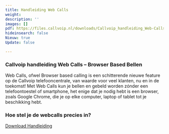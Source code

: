 ```yaml
---
title: Handleiding Web Calls
weight: 
description: ''
images: []
pdf: https://files.callvoip.nl/downloads/Callvoip_handleiding_Web-Calls-Browser-Based-Bellen.pdf
hideinsearch: false
Nieuw: true
Update: false

---
```

<h3>Callvoip handleiding Web Calls – Browser Based Bellen </h3>

Web Calls, ofwel Browser based calling is een schitterende nieuwe feature op de Callvoip
telefooncentrale, van waarde voor veel klanten, nu en in de toekomst!
Met Web Calls kun je bellen en gebeld worden zónder een telefoontoestel of smartphone,
het enige dat je nodig hebt is een browser, zoals Google Chrome, die je op elke computer,
laptop of tablet tot je beschikking hebt. 

<h3>Hoe stel je de webcalls precies in?</h3>

<a href="https://files.callvoip.nl/downloads/Callvoip_handleiding_Web-Calls-Browser-Based-Bellen.pdf" class="button">Download Handleiding</a>
